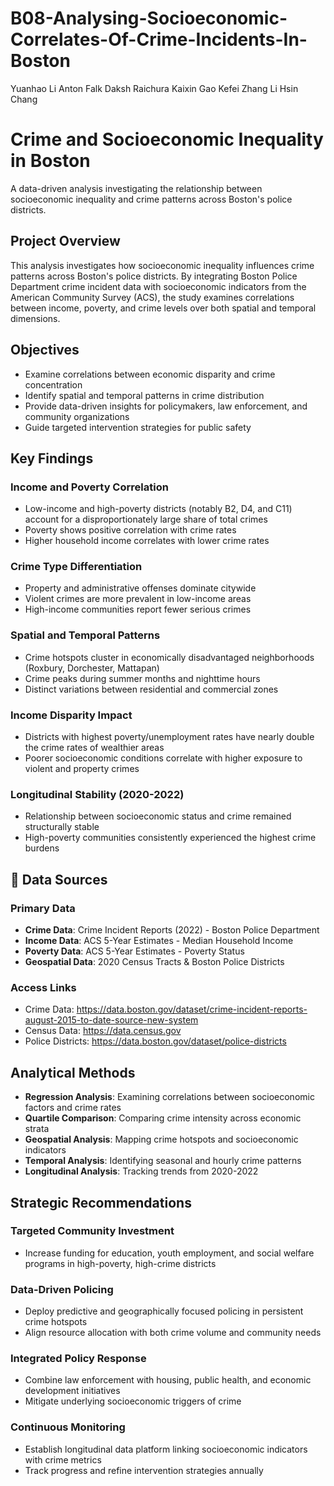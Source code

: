 # B08-Analysing-Socioeconomic-Correlates-Of-Crime-Incidents-In-Boston

Yuanhao Li
Anton Falk
Daksh Raichura
Kaixin Gao
Kefei Zhang
Li Hsin Chang

# Crime and Socioeconomic Inequality in Boston

A data-driven analysis investigating the relationship between socioeconomic inequality and crime patterns across Boston's police districts.

## Project Overview

This analysis investigates how socioeconomic inequality influences crime patterns across Boston's police districts. By integrating Boston Police Department crime incident data with socioeconomic indicators from the American Community Survey (ACS), the study examines correlations between income, poverty, and crime levels over both spatial and temporal dimensions.

## Objectives

- Examine correlations between economic disparity and crime concentration
- Identify spatial and temporal patterns in crime distribution
- Provide data-driven insights for policymakers, law enforcement, and community organizations
- Guide targeted intervention strategies for public safety

## Key Findings

### Income and Poverty Correlation
- Low-income and high-poverty districts (notably B2, D4, and C11) account for a disproportionately large share of total crimes
- Poverty shows positive correlation with crime rates
- Higher household income correlates with lower crime rates

### Crime Type Differentiation
- Property and administrative offenses dominate citywide
- Violent crimes are more prevalent in low-income areas
- High-income communities report fewer serious crimes

### Spatial and Temporal Patterns
- Crime hotspots cluster in economically disadvantaged neighborhoods (Roxbury, Dorchester, Mattapan)
- Crime peaks during summer months and nighttime hours
- Distinct variations between residential and commercial zones

### Income Disparity Impact
- Districts with highest poverty/unemployment rates have nearly double the crime rates of wealthier areas
- Poorer socioeconomic conditions correlate with higher exposure to violent and property crimes

### Longitudinal Stability (2020-2022)
- Relationship between socioeconomic status and crime remained structurally stable
- High-poverty communities consistently experienced the highest crime burdens

## 📁 Data Sources

### Primary Data
- **Crime Data**: Crime Incident Reports (2022) - Boston Police Department
- **Income Data**: ACS 5-Year Estimates - Median Household Income
- **Poverty Data**: ACS 5-Year Estimates - Poverty Status
- **Geospatial Data**: 2020 Census Tracts & Boston Police Districts

### Access Links
- Crime Data: https://data.boston.gov/dataset/crime-incident-reports-august-2015-to-date-source-new-system
- Census Data: https://data.census.gov
- Police Districts: https://data.boston.gov/dataset/police-districts

## Analytical Methods

- **Regression Analysis**: Examining correlations between socioeconomic factors and crime rates
- **Quartile Comparison**: Comparing crime intensity across economic strata
- **Geospatial Analysis**: Mapping crime hotspots and socioeconomic indicators
- **Temporal Analysis**: Identifying seasonal and hourly crime patterns
- **Longitudinal Analysis**: Tracking trends from 2020-2022

## Strategic Recommendations

### Targeted Community Investment
- Increase funding for education, youth employment, and social welfare programs in high-poverty, high-crime districts

### Data-Driven Policing
- Deploy predictive and geographically focused policing in persistent crime hotspots
- Align resource allocation with both crime volume and community needs

### Integrated Policy Response
- Combine law enforcement with housing, public health, and economic development initiatives
- Mitigate underlying socioeconomic triggers of crime

### Continuous Monitoring
- Establish longitudinal data platform linking socioeconomic indicators with crime metrics
- Track progress and refine intervention strategies annually
